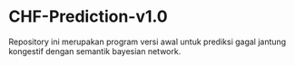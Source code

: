 # CHF-Prediction-v1.0
Repository ini merupakan program versi awal untuk prediksi gagal jantung kongestif dengan semantik bayesian network.
